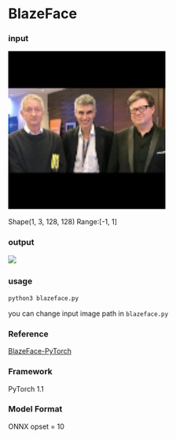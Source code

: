 # BlazeFace

### input

<img src="input.png" width="320px">

Shape(1, 3, 128, 128) Range:[-1, 1]

### output

<img src="output.png" width="320px">


### usage

``` bash
python3 blazeface.py 
```
you can change input image path in `blazeface.py`


### Reference

[BlazeFace-PyTorch](https://github.com/hollance/BlazeFace-PyTorch)


### Framework
PyTorch 1.1


### Model Format
ONNX opset = 10
